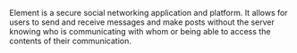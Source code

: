 Element is a secure social networking application and platform.
It allows for users to send and receive messages and make posts
without the server knowing who is communicating with whom or
being able to access the contents of their communication.
